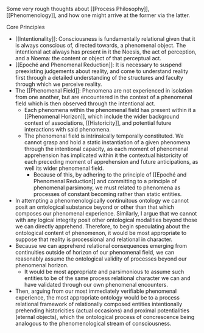 Some very rough thoughts about [[Process Philosophy]], [[Phenomenology]], and how one might arrive at the former via the latter. 

Core Principles
- [[Intentionality]]: Consciousness is fundamentally relational given that it is always conscious of, directed towards, a phenomenal object.  The intentional act always has present in it the Noesis, the act of perception, and a Noema: the content or object of that perceptual act. 
- [[Epoché and Phenomenal Reduction]]: It is necessary to suspend preexisting judgements about reality, and come to understand reality first through a detailed understanding of the structures and faculty through which we perceive reality. 
- The [[Phenomenal Field]]: Phenomena are not experienced in isolation from one another, but are encountered in the context of a phenomenal field which is then observed through the intentional act. 
	- Each phenomena within the phenomenal field has present within it a [[Phenomenal Horizon]], which include the wider background context of associations, [[Historicity]], and potential future interactions with said phenomena. 
	- The phenomenal field is intrinsically temporally constituted. We cannot grasp and hold a static instantiation of a given phenomena through the intentional capacity, as each moment of phenomenal apprehension has implicated within it the contextual historicity of each preceding moment of apprehension and future anticipations, as well its wider phenomenal field.
		- Because of this, by adhering to the principle of [[Epoché and Phenomenal Reduction]] and committing to a principle of phenomenal parsimony, we must related to phenomena as processes of constant becoming rather than static entities. 
- In attempting a phenomenologically continuitous ontology we cannot posit an ontological substance beyond or other than that which composes our phenomenal experience. Similarly, I argue that we cannot with any logical integrity posit other ontological modalities beyond those we can directly apprehend. Therefore, to begin speculating about the ontological content of phenomenon, it would be most appropriate to suppose that reality is processional and relational in character. 
- Because we can apprehend relational consequences emerging from continuities outside of horizon of our phenomenal field, we can reasonably assume the ontological validity of processes beyond our phenomenal horizon.
	- It would be most appropriate and parsimonious to assume such entities to be of the same process relational character we can and have validated through our own phenomenal encounters. 
- Then, arguing from our most immediately verifiable phenomenal experience, the most appropriate ontology would be to a process relational framework of relationally composed entities intentionally prehending historicities (actual occasions) and proximal potentialities (eternal objects), which the ontological process of concrescence being analogous to the phenomenological stream of consciousness. 